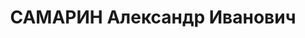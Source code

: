 ---
title: САМАРИН Александр Иванович
description: "Род. в 1899, г. Ленинград, русский, б/п. Проживал: г. Ленинград, д.\
  \ Мурзинка, д. 54, кв. 4. Настройщик 48-го (пушечного) цеха завода \"Большевик\"\
  \ \n  Арестован 03.03.1937. Обв. по ст. 58-7-8-9-11 УК РСФСР. Приговор: выездная\
  \ сессия ВК ВС СССР в г. Ленинград, 04.05.1937 – ВМН. Расстрелян 05.05.1937"
---